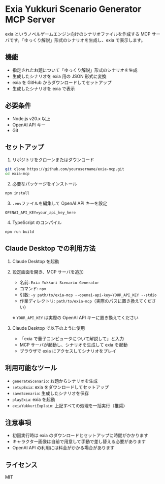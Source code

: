 # Exia Yukkuri Scenario Generator MCP Server

exia というノベルゲームエンジン向けのシナリオファイルを作成する MCP サーバです。「ゆっくり解説」形式のシナリオを生成し、exia で表示します。

## 機能

- 指定されたお題について「ゆっくり解説」形式のシナリオを生成
- 生成したシナリオを exia 用の JSON 形式に変換
- exia を GitHub からダウンロードしてセットアップ
- 生成したシナリオを exia で表示

## 必要条件

- Node.js v20.x 以上
- OpenAI API キー
- Git

## セットアップ

1. リポジトリをクローンまたはダウンロード

```bash
git clone https://github.com/yourusername/exia-mcp.git
cd exia-mcp
```

2. 必要なパッケージをインストール

```bash
npm install
```

3. `.env`ファイルを編集して OpenAI API キーを設定

```
OPENAI_API_KEY=your_api_key_here
```

4. TypeScript のコンパイル

```bash
npm run build
```

## Claude Desktop での利用方法

1. Claude Desktop を起動

2. 設定画面を開き、MCP サーバを追加

   - 名前: `Exia Yukkuri Scenario Generator`
   - コマンド: `npx`
   - 引数: `-y path/to/exia-mcp --openai-api-key=YOUR_API_KEY --stdio`
   - 作業ディレクトリ: `path/to/exia-mcp`（実際のパスに置き換えてください）

   ※ `YOUR_API_KEY` は実際の OpenAI API キーに置き換えてください

3. Claude Desktop で以下のように使用
   - 「exia で量子コンピュータについて解説して」と入力
   - MCP サーバが起動し、シナリオを生成して exia を起動
   - ブラウザで exia にアクセスしてシナリオをプレイ

## 利用可能なツール

- `generateScenario`: お題からシナリオを生成
- `setupExia`: exia をダウンロードしてセットアップ
- `saveScenario`: 生成したシナリオを保存
- `playExia`: exia を起動
- `exiaYukkuriExplain`: 上記すべての処理を一括実行（推奨）

## 注意事項

- 初回実行時は exia のダウンロードとセットアップに時間がかかります
- キャラクター画像は自前で用意して手動で差し替える必要があります
- OpenAI API の利用には料金がかかる場合があります

## ライセンス

MIT
